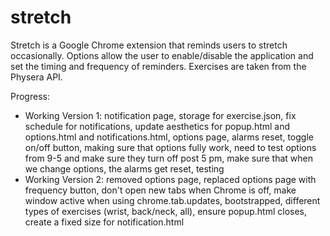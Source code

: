 # stretch

Stretch is a Google Chrome extension that reminds users to stretch occasionally. Options allow the user to enable/disable the application and set the timing and frequency of reminders. Exercises are taken from the Physera API.

Progress:
- Working Version 1: notification page, storage for exercise.json, fix schedule for notifications, update aesthetics for popup.html and options.html and notifications.html, options page, alarms reset, toggle on/off button, making sure that options fully work, need to test options from 9-5 and make sure they turn off post 5 pm, make sure that when we change options, the alarms get reset, testing
- Working Version 2: removed options page, replaced options page with frequency button, don't open new tabs when Chrome is off, make window active when using chrome.tab.updates, bootstrapped, different types of exercises (wrist, back/neck, all), ensure popup.html closes, create a fixed size for notification.html